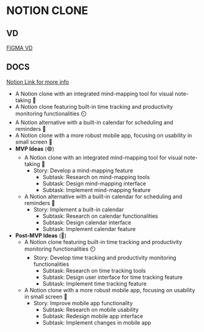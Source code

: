 # NOTION CLONE 
## VD
[FIGMA VD](https://www.figma.com/file/iMIFAz4GNHY7emBHifhZjD/Untitled?type=design&node-id=0%3A1&mode=design&t=cQgg6erKfM2MbE0k-1)
## DOCS
[Notion Link for more info](https://www.notion.so/NOTION-CLONE-e0558fa7ea384e1a9a53b71077bcde00?pvs=4)

- A Notion clone with an integrated mind-mapping tool for visual note-taking 🧠
- A Notion clone featuring built-in time tracking and productivity monitoring functionalities ⏲️
- A Notion alternative with a built-in calendar for scheduling and reminders 📅
- A Notion clone with a more robust mobile app, focusing on usability in small screen 📱
- **MVP Ideas** (🟢)
    - A Notion clone with an integrated mind-mapping tool for visual note-taking 🧠
        - Story: Develop a mind-mapping feature
            - Subtask: Research on mind-mapping tools
            - Subtask: Design mind-mapping interface
            - Subtask: Implement mind-mapping feature
    - A Notion alternative with a built-in calendar for scheduling and reminders 📅
        - Story: Implement a built-in calendar
            - Subtask: Research on calendar functionalities
            - Subtask: Design calendar interface
            - Subtask: Implement calendar feature
- **Post-MVP Ideas** (🔴)
    - A Notion clone featuring built-in time tracking and productivity monitoring functionalities ⏲️
        - Story: Develop time tracking and productivity monitoring functionalities
            - Subtask: Research on time tracking tools
            - Subtask: Design user interface for time tracking feature
            - Subtask: Implement time tracking feature
    - A Notion clone with a more robust mobile app, focusing on usability in small screen 📱
        - Story: Improve mobile app functionality
            - Subtask: Research on mobile usability
            - Subtask: Redesign mobile app interface
            - Subtask: Implement changes in mobile app
            
          

